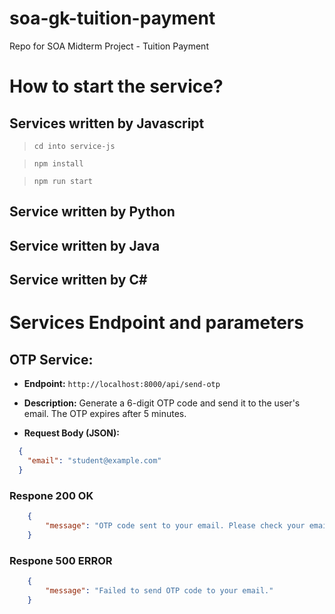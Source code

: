 # soa-gk-tuition-payment
Repo for SOA Midterm Project - Tuition Payment

# How to start the service?
## Services written by Javascript
> `cd into service-js`

> `npm install`

> `npm run start`

## Service written by Python

## Service written by Java

## Service written by C#

# Services Endpoint and parameters
## OTP Service:
- **Endpoint:** `http://localhost:8000/api/send-otp`

- **Description:** Generate a 6-digit OTP code and send it to the user's email. The OTP expires after 5 minutes.

- **Request Body (JSON):**
```json
  {
    "email": "student@example.com"
  }
```
### Respone 200 OK
```json
    {
        "message": "OTP code sent to your email. Please check your email."
    }
```
### Respone 500 ERROR
```json
    {
        "message": "Failed to send OTP code to your email."
    }
```